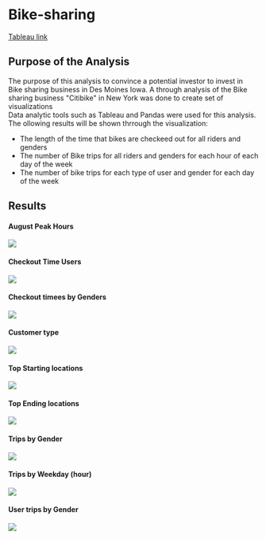 # **Bike-sharing**
[Tableau link](https://public.tableau.com/app/profile/manish.thapa4247/viz/bikesharingProject/Story1?publish=yes)

## Purpose of the Analysis
The purpose of this analysis to convince a potential investor to invest in Bike sharing business in Des Moines Iowa. A through analysis of the Bike sharing business "Citibike" in New York was done to create  set of visualizations  
Data analytic tools such as Tableau and Pandas were used for this analysis. 
The ollowing results will be shown thrrough the visualization:
- The length of the time that bikes  are checkeed out for all riders and genders
- The number of Bike trips for all riders and genders for each hour of each day of the week
- The number of bike trips for each type of user and gender for each day of the week

## Results
#### **August Peak Hours** 
![](https://github.com/Manishthapa2022/Bike-sharing/blob/main/Pictures/August%20peak%20hours.png)
#### **Checkout Time Users**
![](https://github.com/Manishthapa2022/Bike-sharing/blob/main/Pictures/Check%20out%20times%20Users.png)
#### **Checkout timees by Genders**
![](https://github.com/Manishthapa2022/Bike-sharing/blob/main/Pictures/Checkout%20by%20Gender.png)
#### **Customer type**
![](https://github.com/Manishthapa2022/Bike-sharing/blob/main/Pictures/Customer%20type.png)
#### **Top Starting locations**
![](https://github.com/Manishthapa2022/Bike-sharing/blob/main/Pictures/Top%20Starting%20locations.png)
#### **Top Ending locations**
![](https://github.com/Manishthapa2022/Bike-sharing/blob/main/Pictures/Top%20ending%20locations.png)
#### **Trips by Gender**
![](https://github.com/Manishthapa2022/Bike-sharing/blob/main/Pictures/Trips%20by%20Gender.png)
#### **Trips by Weekday (hour)**
![](https://github.com/Manishthapa2022/Bike-sharing/blob/main/Pictures/Trips%20by%20Weekday%20(hour).png)
#### **User trips by Gender**
![](https://github.com/Manishthapa2022/Bike-sharing/blob/main/Pictures/USer%20trips%20by%20Gender.png)
